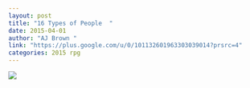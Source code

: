 ```yaml
---
layout: post
title: "16 Types of People  "
date: 2015-04-01
author: "AJ Brown "
link: "https://plus.google.com/u/0/101132601963303039014?prsrc=4"
categories: 2015 rpg
---
```

![]({{site.url}}/2015images/16TypesofPeople.jpg)
